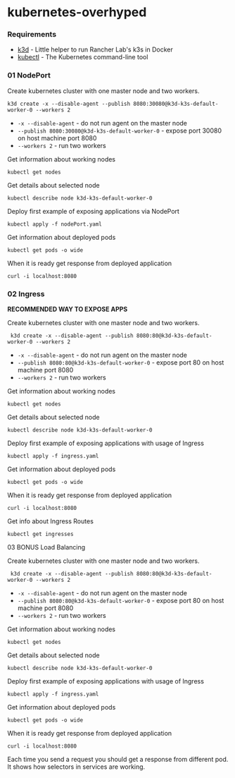 # kubernetes-overhyped

### Requirements

- [k3d](https://github.com/rancher/k3d) - Little helper to run Rancher Lab's k3s in Docker
- [kubectl](https://kubernetes.io/docs/tasks/tools/install-kubectl/) - The Kubernetes command-line tool

### 01 NodePort

Create kubernetes cluster with one master node and two workers.

```
k3d create -x --disable-agent --publish 8080:30080@k3d-k3s-default-worker-0 --workers 2
```

- `-x --disable-agent` - do not run agent on the master node
- `--publish 8080:30080@k3d-k3s-default-worker-0` - expose port 30080 on host machine port 8080
- `--workers 2` - run two workers

Get information about working nodes

```
kubectl get nodes
```

Get details about selected node

```
kubectl describe node k3d-k3s-default-worker-0
```

Deploy first example of exposing applications via NodePort

```
kubectl apply -f nodePort.yaml
```

Get information about deployed pods

```
kubectl get pods -o wide
```

When it is ready get response from deployed application

```
curl -i localhost:8080
```

### 02 Ingress

**RECOMMENDED WAY TO EXPOSE APPS**

Create kubernetes cluster with one master node and two workers.

```
 k3d create -x --disable-agent --publish 8080:80@k3d-k3s-default-worker-0 --workers 2
```

- `-x --disable-agent` - do not run agent on the master node
- `--publish 8080:80@k3d-k3s-default-worker-0` - expose port 80 on host machine port 8080
- `--workers 2` - run two workers

Get information about working nodes

```
kubectl get nodes
```

Get details about selected node

```
kubectl describe node k3d-k3s-default-worker-0
```

Deploy first example of exposing applications with usage of Ingress

```
kubectl apply -f ingress.yaml
```

Get information about deployed pods

```
kubectl get pods -o wide
```

When it is ready get response from deployed application

```
curl -i localhost:8080
```

Get info about Ingress Routes

```
kubectl get ingresses
```

03 BONUS Load Balancing

Create kubernetes cluster with one master node and two workers.

```
 k3d create -x --disable-agent --publish 8080:80@k3d-k3s-default-worker-0 --workers 2
```

- `-x --disable-agent` - do not run agent on the master node
- `--publish 8080:80@k3d-k3s-default-worker-0` - expose port 80 on host machine port 8080
- `--workers 2` - run two workers

Get information about working nodes

```
kubectl get nodes
```

Get details about selected node

```
kubectl describe node k3d-k3s-default-worker-0
```

Deploy first example of exposing applications with usage of Ingress

```
kubectl apply -f ingress.yaml
```

Get information about deployed pods

```
kubectl get pods -o wide
```

When it is ready get response from deployed application

```
curl -i localhost:8080
```

Each time you send a request you should get a response from different pod. It shows how selectors in services are working.

